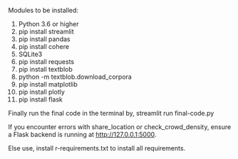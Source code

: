 Modules to be installed:

1. Python 3.6 or higher
2. pip install streamlit
3. pip install pandas
4. pip install cohere
5. SQLite3
6. pip install requests
7. pip install textblob
8. python -m textblob.download_corpora
9. pip install matplotlib
10. pip install plotly
11. pip install flask

Finally run the final code in the terminal by, streamlit run final-code.py

If you encounter errors with share_location or check_crowd_density, ensure a Flask backend is running at http://127.0.0.1:5000.


Else use,  install r-requirements.txt to install all requirements.
